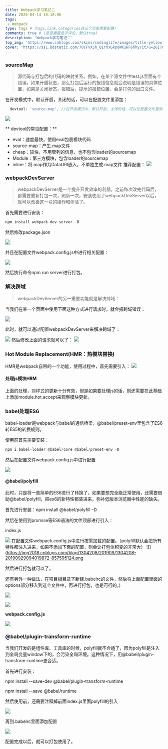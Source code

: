 ```yaml
---
title: Webpack学习笔记二
date: 2020-04-14 18:18:06
tags:
 - Webpack
type: tags #（tags,link,categories这三个页面需要配置）
comments: true # (是否需要显示评论，默认true)
description: 'Webpack学习笔记二'
top_img: 'https://www.cnblogs.com/skins/codinglife/images/title-yellow.png' #设置顶部图
cover: 'https://ss1.bdstatic.com/70cFvXSh_Q1YnxGkpoWK1HF6hhy/it/u=2617879016,3871876383&fm=15&gp=0.jpg'  #缩略图
---
```


### sourceMap
> 源代码与打包后的代码的映射关系。例如，在某个源文件中test.js里面有个错误，如果开启状态，那么打包后运行的报错信息就会说明是错误的具体位置，如果是关闭状态，报错后，提示的报错位置，会是打包的出口文件。

在开发模式中，默认开启，关闭的话，可以在配置文件里添加：


```javaScript
  devtool: 'source-map', //在开发模式中，默认开启，关闭的话，可以在配置文件里添加
```
![](https://img2018.cnblogs.com/blog/1304208/201909/1304208-20190928171509219-2071822995.png)

** devtool的常见配置：**

+ eval：速度最快，使用eval包裹模块代码
+ source-map：产生.map文件
+ cheap：较快，不用管列的信息，也不包含loader的sourcemap
+ Module：第三方模块，包含loader的sourcemap
+ inline：将.map作为DataURI嵌入，不单独生成.map文件
推荐配置：
![](https://img2018.cnblogs.com/blog/1304208/201909/1304208-20190928170754998-705067429.png)

### webpackDevServer
> webpackDevServer是一个提升开发效率的利器。之前每次改完代码后，都需要重新打包一次，刷新一次，安装使用了webpackDevServer以后，就可以改善这一块的操作和体验了。

首先需要进行安装：
```javaScript
npm install webpack-dev-server -D
```

然后修改package.json

![](https://img2018.cnblogs.com/blog/1304208/201909/1304208-20190928171305020-399219513.png)

并且在配置文件webpack.config.js中进行相关配置：

![](https://img2018.cnblogs.com/blog/1304208/201909/1304208-20190928171725428-732430282.png)

然后执行命令npm run server进行打包。

### 解决跨域

> webpackDevServer的另一重要功能就是解决跨域：

当我们在某一个页面中使用下面这种方式进行请求时，就会报跨域错误：

![](https://img2018.cnblogs.com/blog/1304208/201909/1304208-20190928172513847-1574180694.png)

此时，就可以通过配置webpackDevServer来解决跨域了：

![](https://img2018.cnblogs.com/blog/1304208/201909/1304208-20190928172753239-672594260.png)
 然后修改上面的请求就可以了：
![](https://img2018.cnblogs.com/blog/1304208/201909/1304208-20190928172845561-1250307681.png)

### Hot Module Replacement(HMR：热模块替换)

HMR是webpack自带的一个功能，使用过程中，首先需要引入：
![](https://img2018.cnblogs.com/blog/1304208/201909/1304208-20190928174039867-342564790.png)


#### 处理js模块HRM

上面的处理，对样式的更新十分有效，但是如果要处理js的话，则还需要在此基础上添加module.hot.accept来观察模块更新。


### babel处理ES6

babel-loader是webpack与babel的通信桥梁，@babel/preset-env里包含了ES6转ES5的转换规则。

使用前首先需要安装：
```javaScript
npm i babel-loader @babel/core @babel/preset-env -D
```

然后在配置文件webpack.config.js中进行配置

![](https://img2018.cnblogs.com/blog/1304208/201909/1304208-20190929092646875-1533326868.png)

#### @babel/polyfill

此时，只是将一些简单的ES6进行了转换了，如果要想完全能正常使用，还需要借助@babel/polyfill，把es6的新特性都装进来，弥补低版本浏览器中性能的缺失。

首先进行安装：npm install @babel/polyfill -D

然后在使用到promise等ES6语法的文件顶部进行引入：

index.js

![](https://img2018.cnblogs.com/blog/1304208/201909/1304208-20190929093433463-1736760340.png)
在配置文件webpack.config.js中进行按需加载的配置。（polyfill默认会把所有特性都注入进来，如果不添加下面的配置，则会让打包体积变的非常大）
![](https://img2018.cnblogs.com/blog/1304208/201909/1304208-20190929094019872-857595124.png

然后进行打包就可以了。

还有另外一种做法，在项目根目录下新建.babelrc的文件，然后将上面配置里面的options部分移入到这个文件中，再进行打包，也是可行的。)

![](https://img2018.cnblogs.com/blog/1304208/201909/1304208-20190929101039216-90765873.png)

![](https://img2018.cnblogs.com/blog/1304208/201909/1304208-20190929101051719-536225977.png)

**webpack.config.js**

![](https://img2018.cnblogs.com/blog/1304208/201909/1304208-20190929101122334-674418316.png)


### @babel/plugin-transform-runtime

当我们开发的是组件库、工具库的时候，polyfill就不合适了，因为polyfill是注入到全局变量window下的，会污染全局环境。这种情况下，用@babel/plugin-transform-runtime更合适。

首先进行安装：

npm install --save-dev @babel/plugin-transform-runtime

npm install --save @babel/runtime

 然后使用前，还需要注释掉前面index.js里面polyfill的引入

![](https://img2018.cnblogs.com/blog/1304208/201909/1304208-20190929093433463-1736760340.png)

再到.babelrc里面添加配置

![](https://img2018.cnblogs.com/blog/1304208/201909/1304208-20190929101655008-633598107.png)

配置完成以后，就可以打包使用了。
